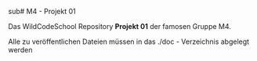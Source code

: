 sub# M4 - Projekt 01

Das WildCodeSchool Repository  **Projekt 01** der famosen Gruppe M4.

Alle zu veröffentlichen Dateien müssen in das ./doc - Verzeichnis abgelegt werden

